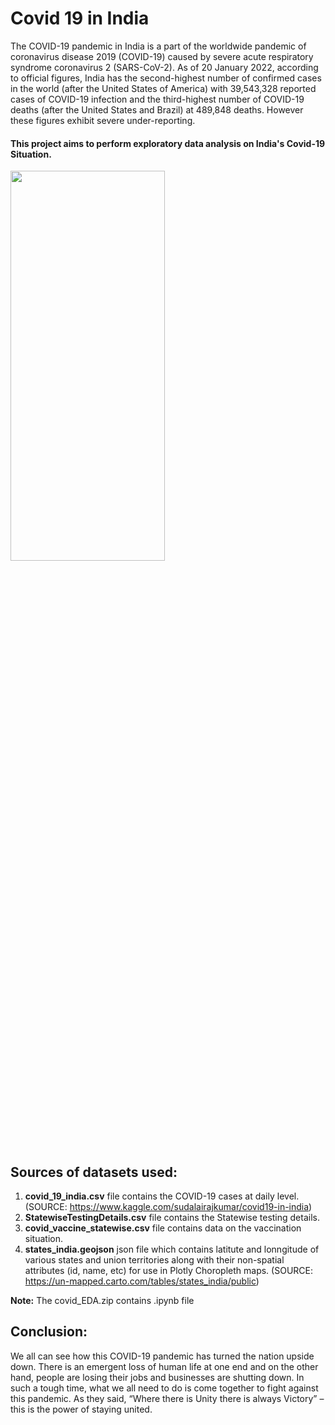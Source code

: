 # Covid 19 in India
The COVID-19 pandemic in India is a part of the worldwide pandemic of coronavirus disease 2019 (COVID-19) caused by severe acute respiratory syndrome coronavirus 2 (SARS-CoV-2). As of 20 January 2022, according to official figures, India has the second-highest number of confirmed cases in the world (after the United States of America) with 39,543,328 reported cases of COVID-19 infection and the third-highest number of COVID-19 deaths (after the United States and Brazil) at 489,848 deaths. However these figures exhibit severe under-reporting.

#### This project aims to perform exploratory data analysis on India's Covid-19 Situation.

<img src="https://user-images.githubusercontent.com/73715927/151403319-e5890ae2-b029-4870-ae13-0a7a941a91f0.png" width=70% height=40%>

## Sources of datasets used:
1. **covid_19_india.csv** file contains the COVID-19 cases at daily level. (SOURCE: https://www.kaggle.com/sudalairajkumar/covid19-in-india)
2. **StatewiseTestingDetails.csv** file contains the Statewise testing details.
3. **covid_vaccine_statewise.csv** file contains data on the vaccination situation.
4. **states_india.geojson** json file which contains latitute and lonngitude of various states and union territories along with their non-spatial attributes (id, name, etc) for use in Plotly Choropleth maps. (SOURCE: https://un-mapped.carto.com/tables/states_india/public)

**Note:** The covid_EDA.zip contains .ipynb file

## Conclusion:
We all can see how this COVID-19 pandemic has turned the nation upside down. There is an emergent loss of human life at one end and on the other hand, people are losing their jobs and businesses are shutting down. In such a tough time, what we all need to do is come together to fight against this pandemic. As they said, “Where there is Unity there is always Victory” – this is the power of staying united.
